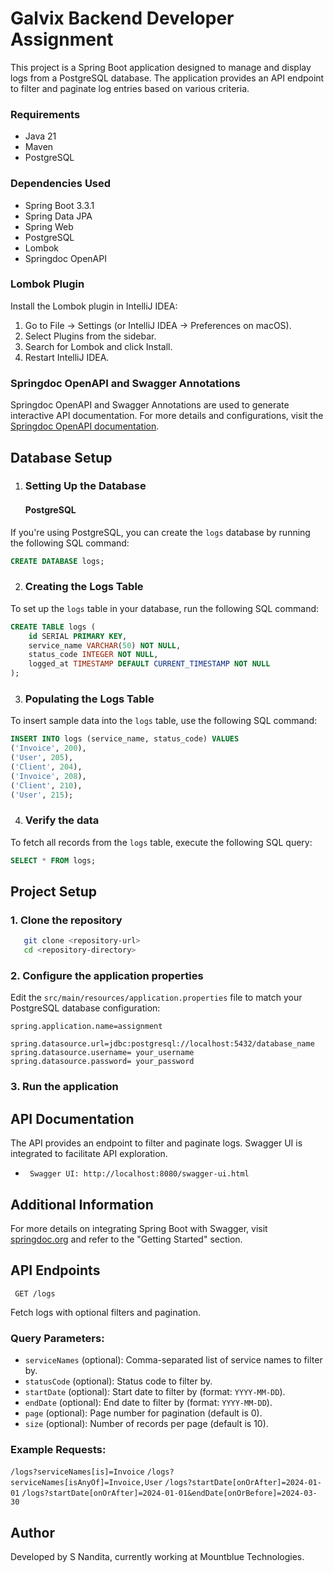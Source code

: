 # Galvix Backend Developer Assignment
This project is a Spring Boot application designed to manage and display logs from a PostgreSQL database. The application provides an API endpoint to filter and paginate log entries based on various criteria.

### Requirements
- Java 21
- Maven
- PostgreSQL

### Dependencies Used
- Spring Boot 3.3.1
- Spring Data JPA
- Spring Web
- PostgreSQL
- Lombok
- Springdoc OpenAPI

### Lombok Plugin
Install the Lombok plugin in IntelliJ IDEA:
1. Go to File -> Settings (or IntelliJ IDEA -> Preferences on macOS).
2. Select Plugins from the sidebar.
3. Search for Lombok and click Install.
4. Restart IntelliJ IDEA.

### Springdoc OpenAPI and Swagger Annotations
Springdoc OpenAPI and Swagger Annotations are used to generate interactive API documentation. For more details and configurations, visit the [Springdoc OpenAPI documentation](https://springdoc.org/).

## Database Setup
1. ### Setting Up the Database
   #### PostgreSQL
If you're using PostgreSQL, you can create the `logs` database by running the following SQL command:

```sql
CREATE DATABASE logs;
```

2. ### Creating the Logs Table
To set up the `logs` table in your database, run the following SQL command:

```sql
CREATE TABLE logs (
    id SERIAL PRIMARY KEY,
    service_name VARCHAR(50) NOT NULL,
    status_code INTEGER NOT NULL,
    logged_at TIMESTAMP DEFAULT CURRENT_TIMESTAMP NOT NULL
);
```

3. ### Populating the Logs Table
To insert sample data into the `logs` table, use the following SQL command:

```sql
INSERT INTO logs (service_name, status_code) VALUES 
('Invoice', 200), 
('User', 205),
('Client', 204),
('Invoice', 208), 
('Client', 210),
('User', 215);
```
4. ### Verify the data
To fetch all records from the `logs` table, execute the following SQL query:

```sql
SELECT * FROM logs;
```
## Project Setup
### 1. Clone the repository

```bash
   git clone <repository-url>
   cd <repository-directory>
```
### 2. Configure the application properties
Edit the `src/main/resources/application.properties` file to match your PostgreSQL database configuration:

```properties
spring.application.name=assignment

spring.datasource.url=jdbc:postgresql://localhost:5432/database_name
spring.datasource.username= your_username
spring.datasource.password= your_password
```
### 3. Run the application

## API Documentation
The API provides an endpoint to filter and paginate logs. Swagger UI is integrated to facilitate API exploration.

- ` Swagger UI: http://localhost:8080/swagger-ui.html`
## Additional Information
For more details on integrating Spring Boot with Swagger, visit [springdoc.org](https://springdoc.org) and refer to the "Getting Started" section.

## API Endpoints
` GET /logs`

Fetch logs with optional filters and pagination.

### Query Parameters:
- `serviceNames` (optional): Comma-separated list of service names to filter by.
- `statusCode` (optional): Status code to filter by.
- `startDate` (optional): Start date to filter by (format: `YYYY-MM-DD`).
- `endDate` (optional): End date to filter by (format: `YYYY-MM-DD`).
- `page` (optional): Page number for pagination (default is 0).
- `size` (optional): Number of records per page (default is 10).

### Example Requests: 
`/logs?serviceNames[is]=Invoice`
`/logs?serviceNames[isAnyOf]=Invoice,User`
`/logs?startDate[onOrAfter]=2024-01-01`
`/logs?startDate[onOrAfter]=2024-01-01&endDate[onOrBefore]=2024-03-30`

## Author
Developed by S Nandita, currently working at Mountblue Technologies.
